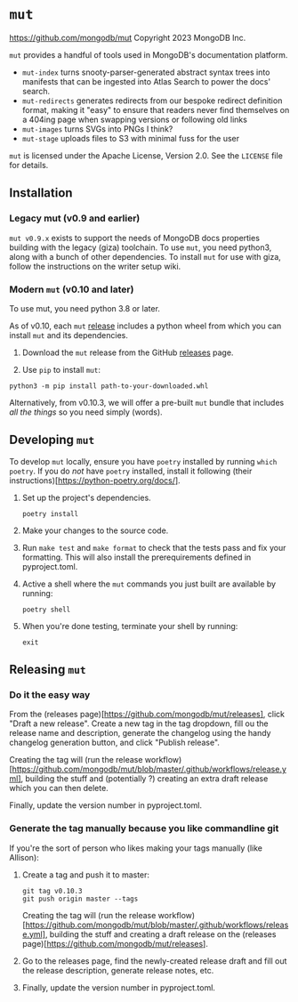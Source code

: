 # `mut`

https://github.com/mongodb/mut
Copyright 2023 MongoDB Inc.

`mut` provides a handful of tools used in MongoDB's documentation platform.

* `mut-index` turns snooty-parser-generated abstract syntax trees into manifests
  that can be ingested into Atlas Search to power the docs' search.
* `mut-redirects` generates redirects from our bespoke redirect definition format,
  making it "easy" to ensure that readers never find themselves on a 404ing page
  when swapping versions or following old links
* `mut-images` turns SVGs into PNGs I think?
* `mut-stage` uploads files to S3 with minimal fuss for the user

`mut` is licensed under the Apache License, Version 2.0. 
See the `LICENSE` file for details.

## Installation

### Legacy mut (v0.9 and earlier)

`mut v0.9.x` exists to support the needs of MongoDB docs properties building with the legacy (giza)
toolchain. To use `mut`, you need python3, along with a bunch of other dependencies.
To install `mut` for use with giza, follow the instructions on the writer setup wiki.

### Modern `mut` (v0.10 and later)

To use mut, you need python 3.8 or later.

As of v0.10, each `mut` [release](https://github.com/mongodb/mut/releases) includes a python wheel 
from which you can install `mut` and its dependencies.

1. Download the `mut` release from the GitHub [releases](https://github.com/mongodb/mut/releases) page.

2. Use `pip` to install `mut`:

```shell
python3 -m pip install path-to-your-downloaded.whl
```

Alternatively, from v0.10.3, we will offer a pre-built `mut` bundle that includes
*all the things* so you need simply (words).

## Developing `mut`

To develop `mut` locally, ensure you have `poetry` installed by running `which poetry`.
If you do *not* have `poetry` installed, install it following 
(their instructions)[https://python-poetry.org/docs/].

1. Set up the project's dependencies.
   
   ```
   poetry install
   ```

2. Make your changes to the source code.

3. Run `make test` and `make format` to check that the tests pass 
   and fix your formatting. This will also install the prerequirements 
   defined in pyproject.toml.

4. Active a shell where the `mut` commands you just built are available by running:

   ```
   poetry shell
   ```

5. When you're done testing, terminate your shell by running:

   ```
   exit
   ```

## Releasing `mut`

### Do it the easy way

From the (releases page)[https://github.com/mongodb/mut/releases], click "Draft a new release".
Create a new tag in the tag dropdown, fill ou the release name and description, generate
the changelog using the handy changelog generation button, and click "Publish release".

Creating the tag will (run the release workflow)[https://github.com/mongodb/mut/blob/master/.github/workflows/release.yml],
building the stuff and (potentially ?) creating an extra draft release which you can then delete.

Finally, update the version number in pyproject.toml.

### Generate the tag manually because you like commandline git

If you're the sort of person who likes making your tags manually (like Allison): 

1. Create a tag and push it to master:

   ```shell
   git tag v0.10.3
   git push origin master --tags
   ```

   Creating the tag will (run the release workflow)[https://github.com/mongodb/mut/blob/master/.github/workflows/release.yml],
   building the stuff and creating a draft release on the (releases page)[https://github.com/mongodb/mut/releases].

2. Go to the releases page, find the newly-created release draft and fill out the
   release description, generate release notes, etc.

3. Finally, update the version number in pyproject.toml.

